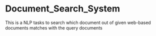 # Document_Search_System
This is a NLP tasks to search which document out of given web-based documents matches with the query documents
